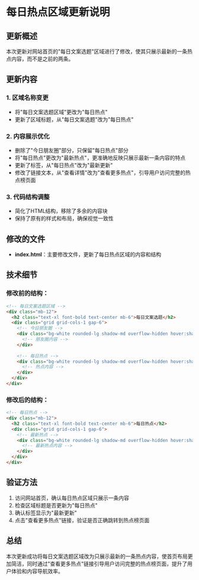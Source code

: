 # 每日热点区域更新说明

## 更新概述

本次更新对网站首页的"每日文案选题"区域进行了修改，使其只展示最新的一条热点内容，而不是之前的两条。

## 更新内容

### 1. 区域名称变更

- 将"每日文案选题区域"更改为"每日热点"
- 更新了区域标题，从"每日文案选题"改为"每日热点"

### 2. 内容展示优化

- 删除了"今日朋友圈"部分，只保留"每日热点"部分
- 将"每日热点"更改为"最新热点"，更准确地反映只展示最新一条内容的特点
- 更新了标签，从"每日热点"改为"最新更新"
- 修改了链接文本，从"查看详情"改为"查看更多热点"，引导用户访问完整的热点榜页面

### 3. 代码结构调整

- 简化了HTML结构，移除了多余的内容块
- 保持了原有的样式和布局，确保视觉一致性

## 修改的文件

- **index.html**：主要修改文件，更新了每日热点区域的内容和结构

## 技术细节

### 修改前的结构：
```html
<!-- 每日文案选题区域 -->
<div class="mb-12">
  <h2 class="text-xl font-bold text-center mb-6">每日文案选题</h2>
  <div class="grid grid-cols-1 gap-6">
    <!-- 今日朋友圈 -->
    <div class="bg-white rounded-lg shadow-md overflow-hidden hover:shadow-lg transition-all">
      <!-- 朋友圈内容 -->
    </div>
    
    <!-- 每日热点 -->
    <div class="bg-white rounded-lg shadow-md overflow-hidden hover:shadow-lg transition-all">
      <!-- 热点内容 -->
    </div>
  </div>
</div>
```

### 修改后的结构：
```html
<!-- 每日热点 -->
<div class="mb-12">
  <h2 class="text-xl font-bold text-center mb-6">每日热点</h2>
  <div class="grid grid-cols-1 gap-6">
    <!-- 最新热点 -->
    <div class="bg-white rounded-lg shadow-md overflow-hidden hover:shadow-lg transition-all">
      <!-- 最新热点内容 -->
    </div>
  </div>
</div>
```

## 验证方法

1. 访问网站首页，确认每日热点区域只展示一条内容
2. 检查区域标题是否更新为"每日热点"
3. 确认标签显示为"最新更新"
4. 点击"查看更多热点"链接，验证是否正确跳转到热点榜页面

## 总结

本次更新成功将每日文案选题区域改为只展示最新的一条热点内容，使首页布局更加简洁，同时通过"查看更多热点"链接引导用户访问完整的热点榜页面，提升了用户体验和内容导航效率。
